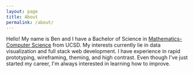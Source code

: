 ```yaml
---
layout: page
title: About
permalink: /about/
---
```


Hello! My name is Ben and I have a Bachelor of Science in [Mathematics-Computer Science](https://archive.fo/l7ekb) from UCSD. My interests currently lie in data visualization and full stack web development. I have experience in rapid prototyping, wireframing, theming, and high contrast. Even though I've just started my career, I'm always interested in learning how to improve.
